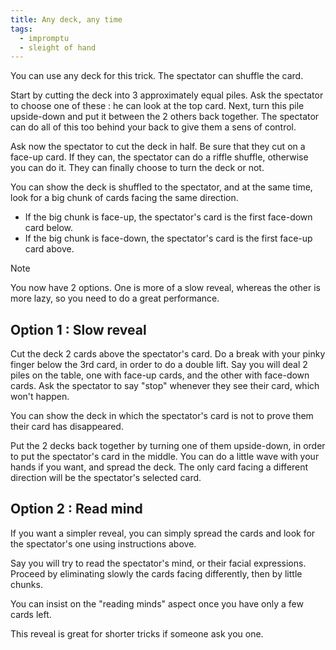 ```yaml
---
title: Any deck, any time
tags:
  - impromptu
  - sleight of hand
---
```


You can use any deck for this trick. The spectator can shuffle the card.

Start by cutting the deck into 3 approximately equal piles. Ask the spectator to
choose one of these : he can look at the top card. Next, turn this pile
upside-down and put it between the 2 others back together. The spectator can do
all of this too behind your back to give them a sens of control.

Ask now the spectator to cut the deck in half. Be sure that they cut on a
face-up card. If they can, the spectator can do a riffle shuffle, otherwise you
can do it. They can finally choose to turn the deck or not.

You can show the deck is shuffled to the spectator, and at the same time, look
for a big chunk of cards facing the same direction.

- If the big chunk is face-up, the spectator's card is the first face-down card
  below.
- If the big chunk is face-down, the spectator's card is the first face-up card
  above.

> [!note]
>
> You now have 2 options. One is more of a slow reveal, whereas the other is
> more lazy, so you need to do a great performance.

## Option 1 : Slow reveal

Cut the deck 2 cards above the spectator's card. Do a break with your pinky
finger below the 3rd card, in order to do a double lift. Say you will deal 2
piles on the table, one with face-up cards, and the other with face-down cards.
Ask the spectator to say "stop" whenever they see their card, which won't
happen.

You can show the deck in which the spectator's card is not to prove them their
card has disappeared.

Put the 2 decks back together by turning one of them upside-down, in order to
put the spectator's card in the middle. You can do a little wave with your hands
if you want, and spread the deck. The only card facing a different direction
will be the spectator's selected card.

## Option 2 : Read mind

If you want a simpler reveal, you can simply spread the cards and look for the
spectator's one using instructions above.

Say you will try to read the spectator's mind, or their facial expressions.
Proceed by eliminating slowly the cards facing differently, then by little
chunks.

You can insist on the "reading minds" aspect once you have only a few cards
left.

This reveal is great for shorter tricks if someone ask you one.
